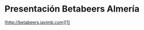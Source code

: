 # Presentación Betabeers Almería

[http://betabeers.javimb.com][1]

  [1]: http://betabeers.javimb.com/
